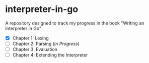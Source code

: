 # interpreter-in-go
A repository designed to track my progress in the book "Writing an Interpreter in Go"

- [x] Chapter 1: Lexing
- [ ] Chapter 2: Parsing (*In Progress*)
- [ ] Chapter 3: Evaluation
- [ ] Chapter 4: Extending the Interpreter
